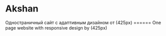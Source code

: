 # Akshan
Одностраничный сайт с адаптивным дизайном от (425px) ====== One page website with responsive design by (425px)
